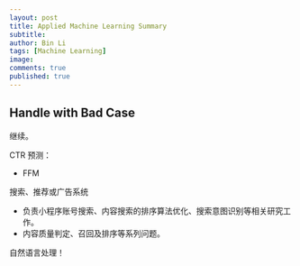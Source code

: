 ```yaml
---
layout: post
title: Applied Machine Learning Summary
subtitle:
author: Bin Li
tags: [Machine Learning]
image: 
comments: true
published: true
---
```


## Handle with Bad Case
继续。

CTR 预测：
* FFM

搜索、推荐或广告系统

* 负责小程序账号搜索、内容搜索的排序算法优化、搜索意图识别等相关研究工作。
* 内容质量判定、召回及排序等系列问题。

自然语言处理！

